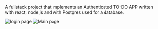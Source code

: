 A fullstack project that implements an Authenticated TO-DO APP written with react, node.js and with Postgres used for a database.


![login page](https://user-images.githubusercontent.com/73343170/222162316-3cea4a4c-1899-463a-8354-95db1bb37b99.jpg)
![Main page](https://user-images.githubusercontent.com/73343170/222162412-8277e286-dc2d-4aa4-bebf-78f8f90be5fc.jpg)

